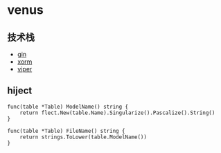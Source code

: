 # venus

## 技术栈

* [gin](https://github.com/gin-gonic/gin)
* [xorm](https://github.com/xormplus/xorm)
* [viper](https://github.com/spf13/viper)

## hiject

```golang
func(table *Table) ModelName() string {
	return flect.New(table.Name).Singularize().Pascalize().String()
}

func(table *Table) FileName() string {
	return strings.ToLower(table.ModelName())
}
```
